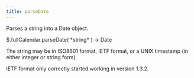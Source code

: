```yaml
---
title: parseDate
---
```


Parses a string into a Date object.

<div class='spec' markdown='1'>
$.fullCalendar.parseDate( *string* ) -> Date
</div>

The string may be in ISO8601 format, IETF format, or a UNIX timestamp (in either integer or string form).


<div class='version-info' markdown='1'>
IETF format only correctly started working in version 1.3.2.
</div>
